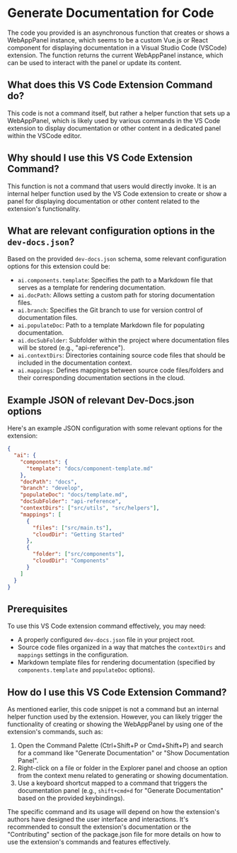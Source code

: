 # Generate Documentation for Code

The code you provided is an asynchronous function that creates or shows a WebAppPanel instance, which seems to be a custom Vue.js or React component for displaying documentation in a Visual Studio Code (VSCode) extension. The function returns the current WebAppPanel instance, which can be used to interact with the panel or update its content.

## What does this VS Code Extension Command do?

This code is not a command itself, but rather a helper function that sets up a WebAppPanel, which is likely used by various commands in the VS Code extension to display documentation or other content in a dedicated panel within the VSCode editor.

## Why should I use this VS Code Extension Command?

This function is not a command that users would directly invoke. It is an internal helper function used by the VS Code extension to create or show a panel for displaying documentation or other content related to the extension's functionality.

## What are relevant configuration options in the `dev-docs.json`?

Based on the provided `dev-docs.json` schema, some relevant configuration options for this extension could be:

- `ai.components.template`: Specifies the path to a Markdown file that serves as a template for rendering documentation.
- `ai.docPath`: Allows setting a custom path for storing documentation files.
- `ai.branch`: Specifies the Git branch to use for version control of documentation files.
- `ai.populateDoc`: Path to a template Markdown file for populating documentation.
- `ai.docSubFolder`: Subfolder within the project where documentation files will be stored (e.g., "api-reference").
- `ai.contextDirs`: Directories containing source code files that should be included in the documentation context.
- `ai.mappings`: Defines mappings between source code files/folders and their corresponding documentation sections in the cloud.

## Example JSON of relevant Dev-Docs.json options

Here's an example JSON configuration with some relevant options for the extension:

```json
{
  "ai": {
    "components": {
      "template": "docs/component-template.md"
    },
    "docPath": "docs",
    "branch": "develop",
    "populateDoc": "docs/template.md",
    "docSubFolder": "api-reference",
    "contextDirs": ["src/utils", "src/helpers"],
    "mappings": [
      {
        "files": ["src/main.ts"],
        "cloudDir": "Getting Started"
      },
      {
        "folder": ["src/components"],
        "cloudDir": "Components"
      }
    ]
  }
}
```

## Prerequisites

To use this VS Code extension command effectively, you may need:

- A properly configured `dev-docs.json` file in your project root.
- Source code files organized in a way that matches the `contextDirs` and `mappings` settings in the configuration.
- Markdown template files for rendering documentation (specified by `components.template` and `populateDoc` options).

## How do I use this VS Code Extension Command?

As mentioned earlier, this code snippet is not a command but an internal helper function used by the extension. However, you can likely trigger the functionality of creating or showing the WebAppPanel by using one of the extension's commands, such as:

1. Open the Command Palette (Ctrl+Shift+P or Cmd+Shift+P) and search for a command like "Generate Documentation" or "Show Documentation Panel".
2. Right-click on a file or folder in the Explorer panel and choose an option from the context menu related to generating or showing documentation.
3. Use a keyboard shortcut mapped to a command that triggers the documentation panel (e.g., `shift+cmd+d` for "Generate Documentation" based on the provided keybindings).

The specific command and its usage will depend on how the extension's authors have designed the user interface and interactions. It's recommended to consult the extension's documentation or the "Contributing" section of the package.json file for more details on how to use the extension's commands and features effectively.
  
  
